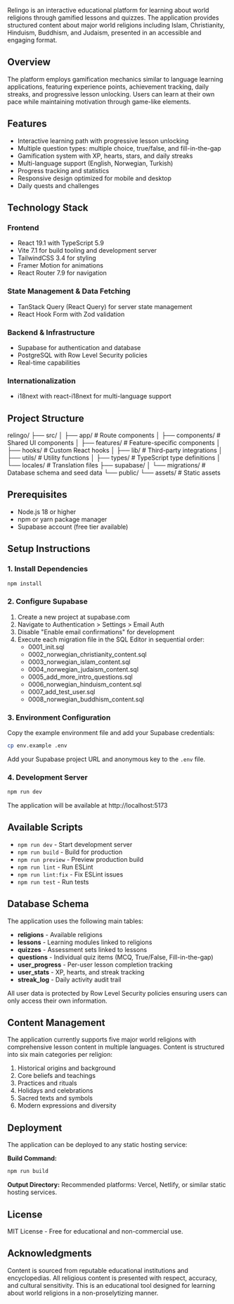 Relingo is an interactive educational platform for learning about world religions through gamified lessons and quizzes. The application provides structured content about major world religions including Islam, Christianity, Hinduism, Buddhism, and Judaism, presented in an accessible and engaging format.

## Overview

The platform employs gamification mechanics similar to language learning applications, featuring experience points, achievement tracking, daily streaks, and progressive lesson unlocking. Users can learn at their own pace while maintaining motivation through game-like elements.

## Features

- Interactive learning path with progressive lesson unlocking
- Multiple question types: multiple choice, true/false, and fill-in-the-gap
- Gamification system with XP, hearts, stars, and daily streaks
- Multi-language support (English, Norwegian, Turkish)
- Progress tracking and statistics
- Responsive design optimized for mobile and desktop
- Daily quests and challenges

## Technology Stack

### Frontend
- React 19.1 with TypeScript 5.9
- Vite 7.1 for build tooling and development server
- TailwindCSS 3.4 for styling
- Framer Motion for animations
- React Router 7.9 for navigation

### State Management & Data Fetching
- TanStack Query (React Query) for server state management
- React Hook Form with Zod validation

### Backend & Infrastructure
- Supabase for authentication and database
- PostgreSQL with Row Level Security policies
- Real-time capabilities

### Internationalization
- i18next with react-i18next for multi-language support

## Project Structure
relingo/
├── src/
│ ├── app/ # Route components
│ ├── components/ # Shared UI components
│ ├── features/ # Feature-specific components
│ ├── hooks/ # Custom React hooks
│ ├── lib/ # Third-party integrations
│ ├── utils/ # Utility functions
│ ├── types/ # TypeScript type definitions
│ └── locales/ # Translation files
├── supabase/
│ └── migrations/ # Database schema and seed data
└── public/
└── assets/ # Static assets

## Prerequisites

- Node.js 18 or higher
- npm or yarn package manager
- Supabase account (free tier available)

## Setup Instructions

### 1. Install Dependencies

```bash
npm install
```

### 2. Configure Supabase

1. Create a new project at supabase.com
2. Navigate to Authentication > Settings > Email Auth
3. Disable "Enable email confirmations" for development
4. Execute each migration file in the SQL Editor in sequential order:
   - 0001_init.sql
   - 0002_norwegian_christianity_content.sql
   - 0003_norwegian_islam_content.sql
   - 0004_norwegian_judaism_content.sql
   - 0005_add_more_intro_questions.sql
   - 0006_norwegian_hinduism_content.sql
   - 0007_add_test_user.sql
   - 0008_norwegian_buddhism_content.sql

### 3. Environment Configuration

Copy the example environment file and add your Supabase credentials:

```bash
cp env.example .env
```

Add your Supabase project URL and anonymous key to the `.env` file.

### 4. Development Server

```bash
npm run dev
```

The application will be available at http://localhost:5173

## Available Scripts

- `npm run dev` - Start development server
- `npm run build` - Build for production
- `npm run preview` - Preview production build
- `npm run lint` - Run ESLint
- `npm run lint:fix` - Fix ESLint issues
- `npm run test` - Run tests

## Database Schema

The application uses the following main tables:

- **religions** - Available religions
- **lessons** - Learning modules linked to religions
- **quizzes** - Assessment sets linked to lessons
- **questions** - Individual quiz items (MCQ, True/False, Fill-in-the-gap)
- **user_progress** - Per-user lesson completion tracking
- **user_stats** - XP, hearts, and streak tracking
- **streak_log** - Daily activity audit trail

All user data is protected by Row Level Security policies ensuring users can only access their own information.

## Content Management

The application currently supports five major world religions with comprehensive lesson content in multiple languages. Content is structured into six main categories per religion:

1. Historical origins and background
2. Core beliefs and teachings
3. Practices and rituals
4. Holidays and celebrations
5. Sacred texts and symbols
6. Modern expressions and diversity

## Deployment

The application can be deployed to any static hosting service:

**Build Command:**
```bash
npm run build
```

**Output Directory:**
Recommended platforms: Vercel, Netlify, or similar static hosting services.

## License

MIT License - Free for educational and non-commercial use.

## Acknowledgments

Content is sourced from reputable educational institutions and encyclopedias. All religious content is presented with respect, accuracy, and cultural sensitivity. This is an educational tool designed for learning about world religions in a non-proselytizing manner.
